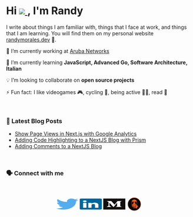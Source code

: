 <h1 align="left">Hi
  <a href="https://www.randymorales.dev">
    <img src="https://media.giphy.com/media/hvRJCLFzcasrR4ia7z/giphy.gif" width="40px">
  </a>, I'm Randy
</h1>

I write about things I am familiar with, things that I face at work, and things that I am learning. You will find them on my personal website [randymorales.dev](https://randymorales.dev) 📝.

🔭 I’m currently working at [Aruba Networks](https://www.arubanetworks.com/products/switches/)

🌱 I’m currently learning **JavaScript, Advanced Go, Software Architecture, Italian**

💡 I’m looking to collaborate on **open source projects**

⚡ Fun fact: I like videogames 🎮, cycling 🚴, being active 🏋️‍♂️, read 📖

</br>

<h3 align="left">📕 Latest Blog Posts</h3>

<!-- BLOG-POST-LIST:START -->
- [Show Page Views in Next.js with Google Analytics](https://randymorales.dev/blog/show-page-views-with-google-analytics-nextjs)
- [Adding Code Highlighting to a NextJS Blog with Prism](https://randymorales.dev/blog/adding-code-highlighting-to-nextjs)
- [Adding Comments to a NextJS Blog](https://randymorales.dev/blog/adding-comments-to-my-blog)
<!-- BLOG-POST-LIST:END -->


</br>

<h3 align="left">🗣 Connect with me</h3>
</br>
<p align="center">
<a href="https://twitter.com/randymoralesg"><img align="center" src="images/twitter.svg" alt="randymoralesg" height="30" width="60" /></a>
<a href="https://linkedin.com/in/randymoralesg"><img align="center" src="images/linkedin-icon-2.svg" alt="randymoralesg" height="30" width="60" /></a>
<a href="https://medium.com/@randymoralesg"><img align="center" src="images/medium.svg" alt="@randymoralesg" height="30" width="60" /></a>
<a href="https://randymorales.dev/rss-en.xml"><img align="center" src="images/logo.png" alt="https://randymorales.dev/rss-en.xml" height="40" width="40" /></a>
</p>
